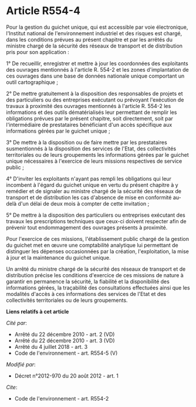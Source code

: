 # Article R554-4

Pour la gestion du guichet unique, qui est accessible par voie électronique, l'Institut national de l'environnement
industriel et des risques est chargé, dans les conditions prévues au présent chapitre et par les arrêtés du ministre chargé
de la sécurité des réseaux de transport et de distribution pris pour son application : 

1° De recueillir, enregistrer et mettre à jour les coordonnées des exploitants des ouvrages mentionnés à l'article R. 554-2
et les zones d'implantation de ces ouvrages dans une base de données nationale unique comportant un outil cartographique ; 

2° De mettre gratuitement à la disposition des responsables de projets et des particuliers ou des entreprises exécutant ou
prévoyant l'exécution de travaux à proximité des ouvrages mentionnés à l'article R. 554-2 les informations et des outils
dématérialisés leur permettant de remplir les obligations prévues par le présent chapitre, soit directement, soit par
l'intermédiaire de prestataires bénéficiant d'un accès spécifique aux informations gérées par le guichet unique ; 

3° De mettre à la disposition ou de faire mettre par les prestataires susmentionnés à la disposition des services de l'Etat,
des collectivités territoriales ou de leurs groupements les informations gérées par le guichet unique nécessaires à
l'exercice de leurs missions respectives de service public ; 

4° D'inviter les exploitants n'ayant pas rempli les obligations qui leur incombent à l'égard du guichet unique en vertu du
présent chapitre à y remédier et de signaler au ministre chargé de la sécurité des réseaux de transport et de distribution
les cas d'absence de mise en conformité au-delà d'un délai de deux mois à compter de cette invitation ; 

5° De mettre à la disposition des particuliers ou entreprises exécutant des travaux les prescriptions techniques que ceux-ci
doivent respecter afin de prévenir tout endommagement des ouvrages présents à proximité. 

Pour l'exercice de ces missions, l'établissement public chargé de la gestion du guichet met en œuvre une comptabilité
analytique lui permettant de distinguer les dépenses occasionnées par la création, l'exploitation, la mise à jour et la
maintenance du guichet unique. 

Un arrêté du ministre chargé de la sécurité des réseaux de transport et de distribution précise les conditions d'exercice de
ces missions de nature à garantir en permanence la sécurité, la fiabilité et la disponibilité des informations gérées, la
traçabilité des consultations effectuées ainsi que les modalités d'accès à ces informations des services de l'Etat et des
collectivités territoriales ou de leurs groupements.

**Liens relatifs à cet article**

_Cité par_:

  - Arrêté du 22 décembre 2010 - art. 2 (VD)
  - Arrêté du 22 décembre 2010 - art. 3 (VD)
  - Arrêté du 4 juillet 2018 - art. 3
  - Code de l'environnement - art. R554-5 (V)

_Modifié par_:

  - Décret n°2012-970 du 20 août 2012 - art. 1

_Cite_:

  - Code de l'environnement - art. R554-2
